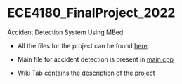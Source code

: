 # ECE4180_FinalProject_2022
Accident Detection System Using MBed

* All the files for the project can be found [here](https://github.com/Prajwal-1198/ECE4180_FinalProject_2022).

* Main file for accident detection is present in [main.cpp](https://github.com/Prajwal-1198/ECE4180_FinalProject_2022/blob/main/main.cpp)

* [Wiki](https://github.com/Prajwal-1198/ECE4180_FinalProject_2022/wiki) Tab contains the description of the project
